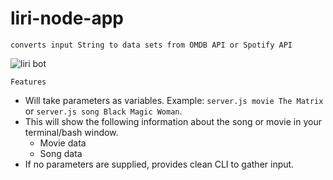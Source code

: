 # liri-node-app
```converts input String to data sets from OMDB API or Spotify API```

![liri bot](node.png)

`Features`
   * Will take parameters as variables. Example: `` server.js movie The Matrix `` or `` server.js song Black Magic Woman ``.
   * This will show the following information about the song or movie in your terminal/bash window.
     * Movie data
     * Song data
   * If no parameters are supplied, provides clean CLI to gather input.
